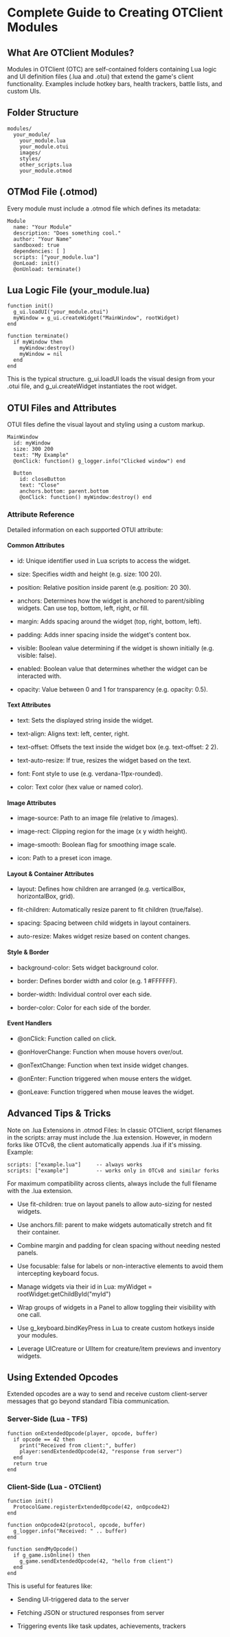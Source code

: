 # Complete Guide to Creating OTClient Modules

## What Are OTClient Modules?

Modules in OTClient (OTC) are self-contained folders containing Lua logic and UI definition files (.lua and .otui) that extend the game's client functionality. Examples include hotkey bars, health trackers, battle lists, and custom UIs.

## Folder Structure

```
modules/
  your_module/
    your_module.lua
    your_module.otui
    images/
    styles/
    other_scripts.lua
    your_module.otmod
```

## OTMod File (.otmod)

Every module must include a .otmod file which defines its metadata:

```
Module
  name: "Your Module"
  description: "Does something cool."
  author: "Your Name"
  sandboxed: true
  dependencies: [ ]
  scripts: ["your_module.lua"]
  @onLoad: init()
  @onUnload: terminate()
```

## Lua Logic File (your_module.lua)

```
function init()
  g_ui.loadUI("your_module.otui")
  myWindow = g_ui.createWidget("MainWindow", rootWidget)
end

function terminate()
  if myWindow then
    myWindow:destroy()
    myWindow = nil
  end
end
```

This is the typical structure. g_ui.loadUI loads the visual design from your .otui file, and g_ui.createWidget instantiates the root widget.

## OTUI Files and Attributes

OTUI files define the visual layout and styling using a custom markup.

```
MainWindow
  id: myWindow
  size: 300 200
  text: "My Example"
  @onClick: function() g_logger.info("Clicked window") end

  Button
    id: closeButton
    text: "Close"
    anchors.bottom: parent.bottom
    @onClick: function() myWindow:destroy() end
```

### Attribute Reference

Detailed information on each supported OTUI attribute:

#### Common Attributes

- id: Unique identifier used in Lua scripts to access the widget.

- size: Specifies width and height (e.g. size: 100 20).

- position: Relative position inside parent (e.g. position: 20 30).

- anchors: Determines how the widget is anchored to parent/sibling widgets. Can use top, bottom, left, right, or fill.

- margin: Adds spacing around the widget (top, right, bottom, left).

- padding: Adds inner spacing inside the widget's content box.

- visible: Boolean value determining if the widget is shown initially (e.g. visible: false).

- enabled: Boolean value that determines whether the widget can be interacted with.

- opacity: Value between 0 and 1 for transparency (e.g. opacity: 0.5).

#### Text Attributes

- text: Sets the displayed string inside the widget.

- text-align: Aligns text: left, center, right.

- text-offset: Offsets the text inside the widget box (e.g. text-offset: 2 2).

- text-auto-resize: If true, resizes the widget based on the text.

- font: Font style to use (e.g. verdana-11px-rounded).

- color: Text color (hex value or named color).

#### Image Attributes

- image-source: Path to an image file (relative to /images).

- image-rect: Clipping region for the image (x y width height).

- image-smooth: Boolean flag for smoothing image scale.

- icon: Path to a preset icon image.

#### Layout & Container Attributes

- layout: Defines how children are arranged (e.g. verticalBox, horizontalBox, grid).

- fit-children: Automatically resize parent to fit children (true/false).

- spacing: Spacing between child widgets in layout containers.

- auto-resize: Makes widget resize based on content changes.

#### Style & Border

- background-color: Sets widget background color.

- border: Defines border width and color (e.g. 1 #FFFFFF).

- border-width: Individual control over each side.

- border-color: Color for each side of the border.

#### Event Handlers

- @onClick: Function called on click.

- @onHoverChange: Function when mouse hovers over/out.

- @onTextChange: Function when text inside widget changes.

- @onEnter: Function triggered when mouse enters the widget.

- @onLeave: Function triggered when mouse leaves the widget.

## Advanced Tips & Tricks

Note on .lua Extensions in .otmod Files: In classic OTClient, script filenames in the scripts: array must include the .lua extension. However, in modern forks like OTCv8, the client automatically appends .lua if it's missing. Example:

```
scripts: ["example.lua"]     -- always works
scripts: ["example"]         -- works only in OTCv8 and similar forks
```

For maximum compatibility across clients, always include the full filename with the .lua extension.

- Use fit-children: true on layout panels to allow auto-sizing for nested widgets.

- Use anchors.fill: parent to make widgets automatically stretch and fit their container.

- Combine margin and padding for clean spacing without needing nested panels.

- Use focusable: false for labels or non-interactive elements to avoid them intercepting keyboard focus.

- Manage widgets via their id in Lua: myWidget = rootWidget:getChildById("myId")

- Wrap groups of widgets in a Panel to allow toggling their visibility with one call.

- Use g_keyboard.bindKeyPress in Lua to create custom hotkeys inside your modules.

- Leverage UICreature or UIItem for creature/item previews and inventory widgets.

## Using Extended Opcodes

Extended opcodes are a way to send and receive custom client-server messages that go beyond standard Tibia communication.

### Server-Side (Lua - TFS)

```
function onExtendedOpcode(player, opcode, buffer)
  if opcode == 42 then
    print("Received from client:", buffer)
    player:sendExtendedOpcode(42, "response from server")
  end
  return true
end
```

### Client-Side (Lua - OTClient)

```
function init()
  ProtocolGame.registerExtendedOpcode(42, onOpcode42)
end

function onOpcode42(protocol, opcode, buffer)
  g_logger.info("Received: " .. buffer)
end

function sendMyOpcode()
  if g_game.isOnline() then
    g_game.sendExtendedOpcode(42, "hello from client")
  end
end
```

This is useful for features like:

- Sending UI-triggered data to the server

- Fetching JSON or structured responses from server

- Triggering events like task updates, achievements, trackers